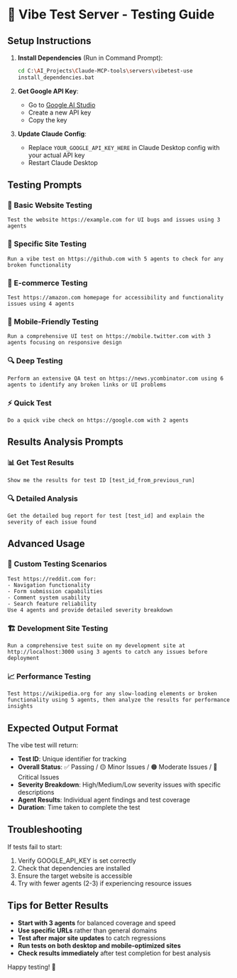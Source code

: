 # 🧪 Vibe Test Server - Testing Guide

## Setup Instructions

1. **Install Dependencies** (Run in Command Prompt):
   ```bash
   cd C:\AI_Projects\Claude-MCP-tools\servers\vibetest-use
   install_dependencies.bat
   ```

2. **Get Google API Key**:
   - Go to [Google AI Studio](https://aistudio.google.com/app/apikey)
   - Create a new API key
   - Copy the key

3. **Update Claude Config**:
   - Replace `YOUR_GOOGLE_API_KEY_HERE` in Claude Desktop config with your actual API key
   - Restart Claude Desktop

## Testing Prompts

### 🚀 Basic Website Testing
```
Test the website https://example.com for UI bugs and issues using 3 agents
```

### 🎯 Specific Site Testing
```
Run a vibe test on https://github.com with 5 agents to check for any broken functionality
```

### 🏢 E-commerce Testing
```
Test https://amazon.com homepage for accessibility and functionality issues using 4 agents
```

### 📱 Mobile-Friendly Testing
```
Run a comprehensive UI test on https://mobile.twitter.com with 3 agents focusing on responsive design
```

### 🔍 Deep Testing
```
Perform an extensive QA test on https://news.ycombinator.com using 6 agents to identify any broken links or UI problems
```

### ⚡ Quick Test
```
Do a quick vibe check on https://google.com with 2 agents
```

## Results Analysis Prompts

### 📊 Get Test Results
```
Show me the results for test ID [test_id_from_previous_run]
```

### 🔍 Detailed Analysis
```
Get the detailed bug report for test [test_id] and explain the severity of each issue found
```

## Advanced Usage

### 🎪 Custom Testing Scenarios
```
Test https://reddit.com for:
- Navigation functionality 
- Form submission capabilities
- Comment system usability
- Search feature reliability
Use 4 agents and provide detailed severity breakdown
```

### 🏗️ Development Site Testing
```
Run a comprehensive test suite on my development site at http://localhost:3000 using 3 agents to catch any issues before deployment
```

### 📈 Performance Testing
```
Test https://wikipedia.org for any slow-loading elements or broken functionality using 5 agents, then analyze the results for performance insights
```

## Expected Output Format

The vibe test will return:
- **Test ID**: Unique identifier for tracking
- **Overall Status**: ✅ Passing / 🟡 Minor Issues / 🟠 Moderate Issues / 🔴 Critical Issues
- **Severity Breakdown**: High/Medium/Low severity issues with specific descriptions
- **Agent Results**: Individual agent findings and test coverage
- **Duration**: Time taken to complete the test

## Troubleshooting

If tests fail to start:
1. Verify GOOGLE_API_KEY is set correctly
2. Check that dependencies are installed
3. Ensure the target website is accessible
4. Try with fewer agents (2-3) if experiencing resource issues

## Tips for Better Results

- **Start with 3 agents** for balanced coverage and speed
- **Use specific URLs** rather than general domains
- **Test after major site updates** to catch regressions
- **Run tests on both desktop and mobile-optimized sites**
- **Check results immediately** after test completion for best analysis

Happy testing! 🎉
